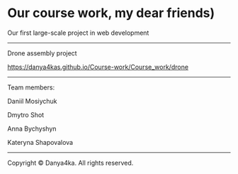 # Our course work, my dear friends)

Our first large-scale project in web development

------------------------

 Drone assembly project

 https://danya4kas.github.io/Course-work/Course_work/drone


 -----------------------

 Team members:
 
 Daniil Mosiychuk 
 
 Dmytro Shot
 
 Anna Bychyshyn
 
 Kateryna Shapovalova


------------------------------------------ 

Copyright © Danya4ka. All rights reserved.
